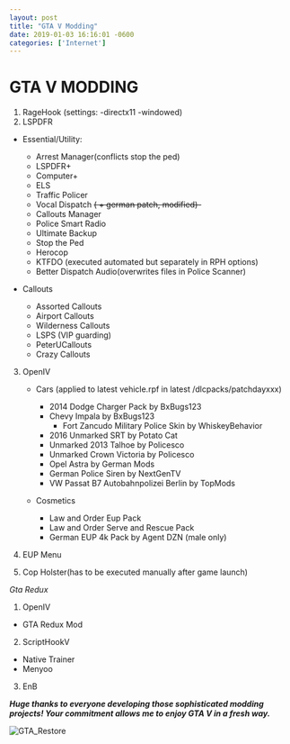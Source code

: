 ```yaml
---
layout: post 
title: "GTA V Modding" 
date: 2019-01-03 16:16:01 -0600 
categories: ['Internet'] 
--- 
```


# GTA V MODDING

1. RageHook (settings: -directx11 -windowed)
2. LSPDFR
  * Essential/Utility:
    * Arrest Manager(conflicts stop the ped)
    * LSPDFR+
    * Computer+
    * ELS
    * Traffic Policer
    * Vocal Dispatch ~~( + german patch, modified)-~~
    * Callouts Manager
    * Police Smart Radio
    * Ultimate Backup
    * Stop the Ped
    * Herocop
    * KTFDO (executed automated but separately in RPH options)
    * Better Dispatch Audio(overwrites files in Police Scanner)
    
  * Callouts
    * Assorted Callouts
    * Airport Callouts
    * Wilderness Callouts
    * LSPS (VIP guarding)
    * PeterUCallouts
    * Crazy Callouts 
    
3. OpenIV 
   
   * Cars (applied to latest vehicle.rpf in latest /dlcpacks/patchdayxxx)
     * 2014 Dodge Charger Pack by BxBugs123
     * Chevy Impala by BxBugs123
        *  Fort Zancudo Military Police Skin by WhiskeyBehavior
     * 2016 Unmarked SRT by Potato Cat
     * Unmarked 2013 Talhoe by Policesco
     * Unmarked Crown Victoria by Policesco
     * Opel Astra by German Mods
     * German Police Siren by NextGenTV
     * VW Passat B7 Autobahnpolizei Berlin by TopMods
   
   * Cosmetics
     * Law and Order Eup Pack
     * Law and Order Serve and Rescue Pack
     * German EUP 4k Pack by Agent DZN (male only)

4. EUP Menu

5. Cop Holster(has to be executed manually after game launch)


_Gta Redux_
 
 1. OpenIV
   * GTA Redux Mod
 2. ScriptHookV
   * Native Trainer
   * Menyoo
 3. EnB
   
 ___Huge thanks to everyone developing those sophisticated modding projects! Your commitment allows me to enjoy GTA V in a fresh way.___
 
 
 ![GTA_Restore](https://worstaim.eu/images/clean_gta_folder_full.png)
